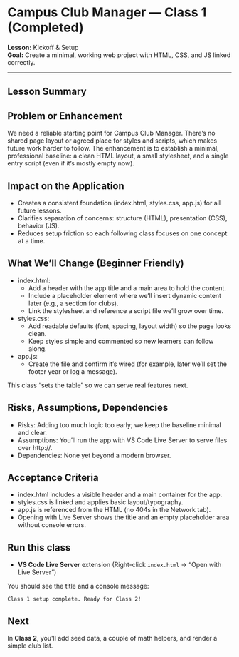 # Campus Club Manager — Class 1 (Completed)

**Lesson:** Kickoff & Setup  
**Goal:** Create a minimal, working web project with HTML, CSS, and JS linked correctly.

---

## Lesson Summary

## Problem or Enhancement

We need a reliable starting point for Campus Club Manager. There’s no shared page layout or agreed place for styles and scripts, which makes future work harder to follow. The enhancement is to establish a minimal, professional baseline: a clean HTML layout, a small stylesheet, and a single entry script (even if it’s mostly empty now).

## Impact on the Application

- Creates a consistent foundation (index.html, styles.css, app.js) for all future lessons.
- Clarifies separation of concerns: structure (HTML), presentation (CSS), behavior (JS).
- Reduces setup friction so each following class focuses on one concept at a time.

## What We’ll Change (Beginner Friendly)

- index.html:
  - Add a header with the app title and a main area to hold the content.
  - Include a placeholder element where we’ll insert dynamic content later (e.g., a section for clubs).
  - Link the stylesheet and reference a script file we’ll grow over time.
- styles.css:
  - Add readable defaults (font, spacing, layout width) so the page looks clean.
  - Keep styles simple and commented so new learners can follow along.
- app.js:
  - Create the file and confirm it’s wired (for example, later we’ll set the footer year or log a message).

This class “sets the table” so we can serve real features next.

## Risks, Assumptions, Dependencies

- Risks: Adding too much logic too early; we keep the baseline minimal and clear.
- Assumptions: You’ll run the app with VS Code Live Server to serve files over http://.
- Dependencies: None yet beyond a modern browser.

## Acceptance Criteria

- index.html includes a visible header and a main container for the app.
- styles.css is linked and applies basic layout/typography.
- app.js is referenced from the HTML (no 404s in the Network tab).
- Opening with Live Server shows the title and an empty placeholder area without console errors.

## Run this class

- **VS Code Live Server** extension (Right-click `index.html` → “Open with Live Server”)

You should see the title and a console message:

```
Class 1 setup complete. Ready for Class 2!
```

## Next

In **Class 2**, you'll add seed data, a couple of math helpers, and render a simple club list.

